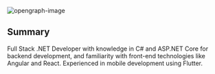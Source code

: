 
![opengraph-image](https://github.com/user-attachments/assets/1ea281b7-8cc8-4ff0-952b-929c043c945a)

## Summary
Full Stack .NET Developer with knowledge in C# and ASP.NET Core for backend development, and familiarity with front-end technologies like Angular and React. Experienced in mobile development using Flutter.
